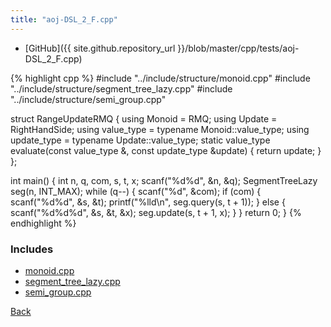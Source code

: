 ```yaml
---
title: "aoj-DSL_2_F.cpp"
---
```


- [GitHub]({{ site.github.repository_url }}/blob/master/cpp/tests/aoj-DSL_2_F.cpp)

{% highlight cpp %}
#include "../include/structure/monoid.cpp"
#include "../include/structure/segment_tree_lazy.cpp"
#include "../include/structure/semi_group.cpp"

struct RangeUpdateRMQ {
  using Monoid = RMQ<long long>;
  using Update = RightHandSide<long long>;
  using value_type = typename Monoid::value_type;
  using update_type = typename Update::value_type;
  static value_type evaluate(const value_type &, const update_type &update) {
    return update;
  }
};

int main() {
  int n, q, com, s, t, x;
  scanf("%d%d", &n, &q);
  SegmentTreeLazy<RangeUpdateRMQ> seg(n, INT_MAX);
  while (q--) {
    scanf("%d", &com);
    if (com) {
      scanf("%d%d", &s, &t);
      printf("%lld\n", seg.query(s, t + 1));
    }
    else {
      scanf("%d%d%d", &s, &t, &x);
      seg.update(s, t + 1, x);
    }
  }
  return 0;
}
{% endhighlight %}

### Includes

- [monoid.cpp](../include/structure/monoid)
- [segment_tree_lazy.cpp](../include/structure/segment_tree_lazy)
- [semi_group.cpp](../include/structure/semi_group)

[Back](..)
